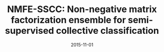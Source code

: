 ---
title: "NMFE-SSCC: Non-negative matrix factorization ensemble for semi-supervised collective classification"
collection: journals
permalink: /publication/NMFE
date: 2015-11-01
venue: "Knowl.-Based Syst. 89: 160-172"
city: 
state: ""
thumbnail: "NMFE.png"
teaser : 
authors: "Qingyao Wu, Hanrui Wu, Xiaoming Zhou, Mingkui Tan, Yonghui Xu, Yuguang Yan, and Tianyong Hao"
bibtex: NMFE.txt
uri: NMFE.pdf
arxiv: 
project: 
source:
poster: 
data:
---